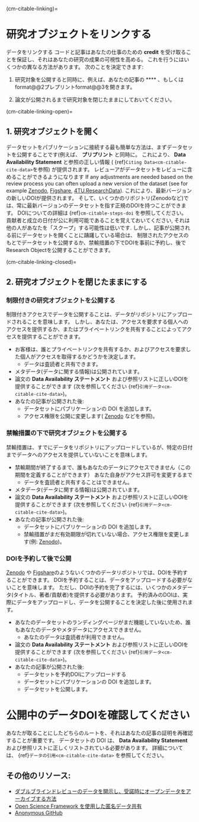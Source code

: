 (cm-citable-linking)=

# 研究オブジェクトをリンクする

データをリンクする コードと記事はあなたの仕事のための **credit** を受け取ることを保証し、それはあなたの研究の成果の可視性を高める。 これを行うにはいくつかの異なる方法があります。 次のことを決定できます:

1) 研究対象を公開すると同時に、例えば、あなたの記事の **** 、もしくはformat@@2プレプリントformat@@3を開きます。

2) 論文が公開されるまで研究対象を閉じたままにしておいてください。

(cm-citable-linking-open)=
## 1. 研究オブジェクトを開く

データセットをパブリケーションに接続する最も簡単な方法は、まずデータセットを公開することです(例えば、 **プリプリント** と同時に。 これにより、 **Data Availability Statement** と参照の正しい情報 ( {ref}`Citing Data<cm-citable-cite-data>`を参照) が提供されます。 レビューアがデータセットをレビューに含めることができるようになります If any adjustments are needed based on the review process you can often upload a new version of the dataset (see for example [Zenodo](https://zenodo.org/), [Figshare](https://figshare.com/), [4TU.ResearchData](https://data.4tu.nl/info//en/)). これにより、最新バージョンの新しいDOIが提供されます。 そして、いくつかのリポジトリ(Zenodoなど)では、常に最新バージョンのデータセットを指す正規のDOIを持つことができます。 DOIについての詳細は {ref}`cm-citable-steps-doi` を参照してください。 貢献者と成立の日付が公に利用可能であることを覚えておいてください, それは他の人があなたを「スクープ」する可能性は低いです. しかし、記事が公開される前にデータセットを開くことに躊躇している場合は、 制限されたアクセスのもとでデータセットを公開するか、禁輸措置の下でDOIを事前に予約し、後でResearch Objectを公開することができます。

(cm-citable-linking-closed)=
## 2. 研究オブジェクトを閉じたままにする

### 制限付きの研究オブジェクトを公開する

制限付きアクセスでデータを公開することは、データがリポジトリにアップロードされることを意味します。 しかし、あなたは、アクセスを要求する個人へのアクセスを提供するか、またはプライベートリンクを共有することによってアクセスを提供することができます。
* お客様は、誰とプライベートリンクを共有するか、およびアクセスを要求した個人がアクセスを取得するかどうかを決定します。
    * データは査読者と共有できます。
* メタデータ(データに関する情報)は公開されています。
* 論文の **Data Availability ステートメント** および参照リストに正しいDOIを提供することができます (次を参照してください {ref}`引用データ<cm-citable-cite-data>`)。
* あなたの記事が公開された後:
    * データセットにパブリケーションの DOI を追加します。
    * アクセス権限を公開に変更します( [Zenodo](https://zenodo.org/) などを参照)。

### 禁輸措置の下で研究オブジェクトを公開する

禁輸措置は、すでにデータをリポジトリにアップロードしているが、特定の日付までデータへのアクセスを提供していないことを意味します。
* 禁輸期間が終了するまで、誰もあなたのデータにアクセスできません（この期間を定義することができます） あなた自身がアクセス許可を変更するまで
    * データを査読者と共有することはできません。
* メタデータ(データに関する情報)は公開されています。
* 論文の **Data Availability ステートメント** および参照リストに正しいDOIを提供することができます (次を参照してください {ref}`引用データ<cm-citable-cite-data>`)。
* あなたの記事が公開された後:
    * データセットにパブリケーションの DOI を追加します。
    * 禁輸措置がまだ有効期限が切れていない場合、アクセス権限を変更します(例: [Zenodo](https://zenodo.org/))。

### DOIを予約して後で公開

[Zenodo](https://zenodo.org/) や [Figshare](https://figshare.com/)のようないくつかのデータリポジトリでは、DOIを予約することができます。 DOIを予約することは、データをアップロードする必要がないことを意味します。 ただし、DOIの予約を完了するには、いくつかのメタデータ(タイトル、著者/貢献者)を提供する必要があります。 予約済みのDOIは、実際にデータをアップロードし、データを公開することを決定した後に使用されます。
* あなたのデータセットのランディングページがまだ機能していないため、誰もあなたのデータやメタデータにアクセスできません。
    * あなたのデータは査読者が利用できません。
* 論文の **Data Availability ステートメント** および参照リストに正しいDOIを提供することができます (次を参照してください {ref}`引用データ<cm-citable-cite-data>`)。
* あなたの記事が公開された後:
    * データセットを予約DOIにアップロードする
    * データセットにパブリケーションの DOI を追加します。
    * データセットを公開します。

# 公開中のデータDOIを確認してください

あなたが取ることにしたどちらのルートを、それはあなたの記事の証明を再確認することが重要です。 データセットの DOI は、 **Data Availability Statement** および参照リストに正しくリストされている必要があります。 詳細については、 {ref}`データの引用<cm-citable-cite-data>` を参照してください。


## その他のリソース:

* [ダブルブラインドレビューのデータを開示し、受諾時にオープンデータをアーカイブする方法](https://ineed.coffee/5205/how-to-disclose-data-for-double-blind-review-and-make-it-archived-open-data-upon-acceptance/)
* [Open Science Framework を使用した匿名データ共有](https://help.osf.io/hc/en-us/articles/360019930333-Create-a-View-only-Link-for-a-Project)
* [Anonymous GitHub](https://anonymous.4open.science/)
